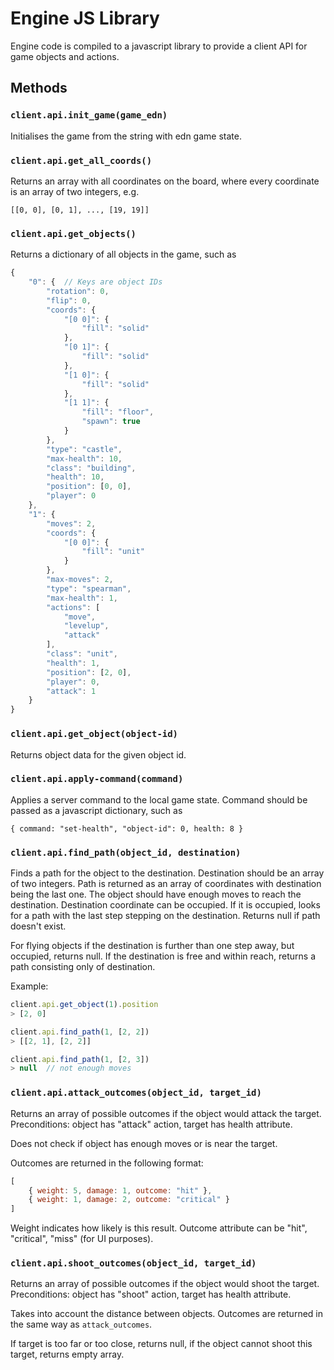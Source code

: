 # Engine JS Library

Engine code is compiled to a javascript library to provide a client API for game objects and actions.

## Methods

### `client.api.init_game(game_edn)`

Initialises the game from the string with edn game state.

### `client.api.get_all_coords()`

Returns an array with all coordinates on the board, where every coordinate is an array of two integers, e.g.

`[[0, 0], [0, 1], ..., [19, 19]]`

### `client.api.get_objects()`

Returns a dictionary of all objects in the game, such as

```js
{
    "0": {  // Keys are object IDs
        "rotation": 0,
        "flip": 0,
        "coords": {
            "[0 0]": {
                "fill": "solid"
            },
            "[0 1]": {
                "fill": "solid"
            },
            "[1 0]": {
                "fill": "solid"
            },
            "[1 1]": {
                "fill": "floor",
                "spawn": true
            }
        },
        "type": "castle",
        "max-health": 10,
        "class": "building",
        "health": 10,
        "position": [0, 0],
        "player": 0
    },
    "1": {
        "moves": 2,
        "coords": {
            "[0 0]": {
                "fill": "unit"
            }
        },
        "max-moves": 2,
        "type": "spearman",
        "max-health": 1,
        "actions": [
            "move",
            "levelup",
            "attack"
        ],
        "class": "unit",
        "health": 1,
        "position": [2, 0],
        "player": 0,
        "attack": 1
    }
}
```

### `client.api.get_object(object-id)`

Returns object data for the given object id.


### `client.api.apply-command(command)`

Applies a server command to the local game state. Command should be passed as a javascript dictionary, such as

`{ command: "set-health", "object-id": 0, health: 8 }`

### `client.api.find_path(object_id, destination)`

Finds a path for the object to the destination.
Destination should be an array of two integers.
Path is returned as an array of coordinates with destination being the last one.
The object should have enough moves to reach the destination.
Destination coordinate can be occupied. If it is occupied, looks for a path with the last step stepping on the destination.
Returns null if path doesn't exist.

For flying objects if the destination is further than one step away, but occupied, returns null. If the destination is free and within reach, returns a path consisting only of destination.

Example:
```js
client.api.get_object(1).position
> [2, 0]

client.api.find_path(1, [2, 2])
> [[2, 1], [2, 2]]

client.api.find_path(1, [2, 3])
> null  // not enough moves
```

### `client.api.attack_outcomes(object_id, target_id)`

Returns an array of possible outcomes if the object would attack the target.
Preconditions: object has "attack" action, target has health attribute.

Does not check if object has enough moves or is near the target.

Outcomes are returned in the following format:
```js
[
    { weight: 5, damage: 1, outcome: "hit" },
    { weight: 1, damage: 2, outcome: "critical" }
]
```

Weight indicates how likely is this result.
Outcome attribute can be "hit", "critical", "miss" (for UI purposes).


### `client.api.shoot_outcomes(object_id, target_id)`

Returns an array of possible outcomes if the object would shoot the target.
Preconditions: object has "shoot" action, target has health attribute.

Takes into account the distance between objects.
Outcomes are returned in the same way as `attack_outcomes`.

If target is too far or too close, returns null, if the object cannot shoot this target, returns empty array.
